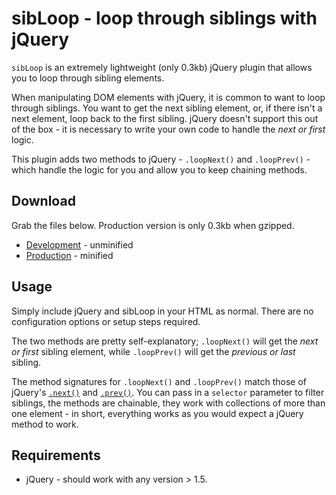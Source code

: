 # sibLoop - loop through siblings with jQuery

`sibLoop` is an extremely lightweight (only 0.3kb) jQuery plugin that allows you to loop through sibling elements. 

When manipulating DOM elements with jQuery, it is common to want to loop through siblings. You want to get the next sibling element, or, if there isn't a next element, loop back to the first sibling. jQuery doesn't support this out of the box - it is necessary to write your own code to handle the *next or first* logic.

This plugin adds two methods to jQuery - `.loopNext()` and `.loopPrev()` - which handle the logic for you and allow you to keep chaining methods.

## Download

Grab the files below. Production version is only 0.3kb when gzipped. 

* [Development](https://github.com/pdmulvey/sibLoop/raw/master/src/jquery.sibloop.js) - unminified
* [Production](https://github.com/pdmulvey/sibLoop/raw/master/src/jquery.sibloop.min.js) - minified

## Usage

Simply include jQuery and sibLoop in your HTML as normal. There are no configuration options or setup steps required. 

The two methods are pretty self-explanatory; `.loopNext()` will get the *next or first* sibling element, while `.loopPrev()` will get the *previous or last* sibling. 

The method signatures for `.loopNext()` and `.loopPrev()` match those of jQuery's [`.next()`](http://api.jquery.com/next/) and [`.prev()`](http://api.jquery.com/prev/). You can pass in a `selector` parameter to filter siblings, the methods are chainable, they work with collections of more than one element - in short, everything works as you would expect a jQuery method to work. 

## Requirements

* jQuery - should work with any version > 1.5.